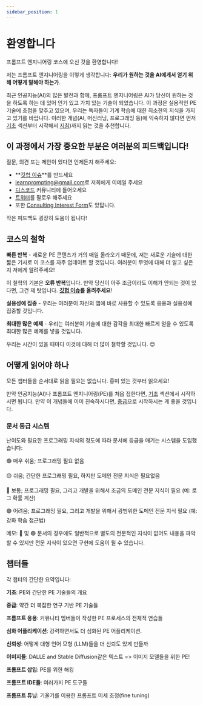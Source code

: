```yaml
---
sidebar_position: 1
---
```

# 환영합니다

프롬프트 엔지니어링 코스에 오신 것을 환영합니다!

저는 프롬프트 엔지니어링을 이렇게 생각합니다: **우리가 원하는 것을 AI에게서 얻기 위해 어떻게 말해야 하는가**.

최근 인공지능(AI)의 많은 발전과 함께,
프롬프트 엔지니어링은 AI가 당신이 원하는 것을 하도록 하는 데 있어 인기 있고 가치 있는 기술이 되었습니다.
이 과정은 실용적인 PE 기술에 초점을 맞추고 있으며, 우리는 독자들이 기계 학습에 대한 최소한의 지식을 가지고 있기를 바랍니다. 이러한 개념(AI, 머신러닝, 프로그래밍 등)에 익숙하지 않다면 먼저 [기초](https://learnprompting.org/docs/category/-basics) 섹션부터 시작해서 [지침](https://learnprompting.org/docs/basics/intro))까지 읽는 것을 추천합니다.



## 이 과정에서 가장 중요한 부분은 여러분의 피드백입니다!
질문, 의견 또는 제안이 있다면 언제든지 해주세요:
  - **[깃헙 이슈](https://github.com/trigaten/Learn_Prompting/issues/new/choose)**를 만드세요
  - [learnprompting@gmail.com](mailto:learnprompting@gmail.com)로 저희에게 이메일 주세요
  - [디스코드](https://learnprompting.org/discord) 커뮤니티에 들어오세요
  - [트위터](https://twitter.com/learnprompting)를 팔로우 해주세요
  - 또한 [Consulting Interest Form](https://learnprompting.org/consulting)도 있답니다.

작은 피드백도 굉장히 도움이 됩니다!

## 코스의 철학

**빠른 반복** - 새로운 PE 콘텐츠가 거의 매일 올라오기 때문에,
저는 새로운 기술에 대한 짧은 기사로 이 코스를 자주 업데이트 할 것입니다.
여러분이 무엇에 대해 더 알고 싶은지 저에게 알려주세요!


이 철학의 기본은 **오류 반복**입니다. 만약 당신이 아주 조금이라도 이해가 안되는 것이 있다면, 그건 제 탓입니다. **[깃헙 이슈](https://github.com/trigaten/Learn_Prompting/issues/new/choose)를 올려주세요**!

**실용성에 집중** - 우리는 여러분이 자신의 앱에 바로 사용할 수 있도록 응용과 실용성에 집중할 것입니다.


**최대한 많은 예제** - 우리는 여러분이 기술에 대한 감각을 최대한 빠르게 얻을 수 있도록 최대한 많은 예제를 넣을 것입니다.

우리는 시간이 있을 때마다 이것에 대해 더 많이 철학할 것입니다. 😊

## 어떻게 읽어야 하나

모든 챕터들을 순서대로 읽을 필요는 없습니다. 흥미 있는 것부터 읽으세요!

만약 인공지능(AI)나 프롬프트 엔지니어링(PE)를 처읍 접한다면, [기초](https://learnprompting.org/docs/category/-basics) 섹션에서 시작하시면 됩니다. 만약 이 개념들에 이미 친숙하시다면,
[중급](https://learnprompting.org/docs/category/%EF%B8%8F-intermediate)으로 시작하시는 게 좋을 것입니다.

### 문서 등급 시스템
난이도와 필요한 프로그래밍 지식의 정도에 따라 문서에 등급을 매기는 시스템을 도입했습니다:

🟢 매우 쉬움; 프로그래밍 필요 없음

🟡 쉬움; 간단한 프로그래밍 필요, 하지만 도메인 전문 지식은 필요없음

🔴 보통; 프로그래밍 필요, 그리고 개발을 위해서 조금의 도메인 전문 지식이 필요 (예: 로그 확률 계산)

🟣 어려움; 프로그래밍 필요, 그리고 개발을 위해서 광범위한 도메인 전문 지식 필요 (예: 강화 학습 접근법)

메모: 🔴 및 🟣 문서의 경우에도 일반적으로 별도의 전문적인 지식이 없어도 내용을 파악할 수 있지만 전문 지식이 있으면 구현에 도움이 될 수 있습니다.

## 챕터들

각 챕터의 간단한 요약입니다:


**기초**: PE와 간단한 PE 기술들의 개요

**중급**: 약간 더 복잡한 연구 기반 PE 기술들

**프롬프트 응용**: 커뮤니티 멤버들이 작성한 PE 프로세스의 전체적 연습들

**심화 어플리케이션**: 강력하면서도 더 심화된 PE 어플리케이션.

**신뢰성**: 어떻게 대형 언어 모형 (LLM)들을 더 신뢰도 있게 만들까

**이미지들**: DALLE and Stable Diffusion같은 텍스트 => 이미지 모델들을 위한 PE!

**프롬프트 삽입**: PE를 위한 해킹

**프롬프트 IDE들**: 여러가지 PE 도구들

**프롬프트 튜닝**: 기울기를 이용한 프롬프트 미세 조정(fine tuning)